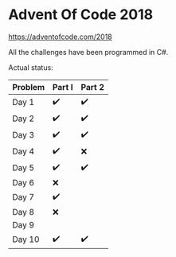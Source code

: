 # Advent Of Code 2018

https://adventofcode.com/2018

All the challenges have been programmed in C#.

Actual status:

| Problem | Part I             | Part 2             |
|---------|--------------------|--------------------|
| Day 1   | :heavy_check_mark: | :heavy_check_mark: |
| Day 2   | :heavy_check_mark: | :heavy_check_mark: |
| Day 3   | :heavy_check_mark: | :heavy_check_mark: |
| Day 4   | :heavy_check_mark: | :x:                |
| Day 5   | :heavy_check_mark: | :heavy_check_mark: |
| Day 6   | :x:                |                    |
| Day 7   | :heavy_check_mark: |                    |
| Day 8   | :x:                |                    |
| Day 9   |                    |                    |
| Day 10  | :heavy_check_mark: | :heavy_check_mark: |